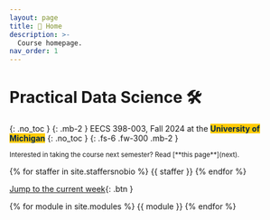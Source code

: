 ```yaml
---
layout: page
title: 🏡 Home
description: >-
  Course homepage.
nav_order: 1
---
```


# Practical Data Science 🛠️

{: .no_toc }
{: .mb-2 }
EECS 398-003, Fall 2024 at the <b><span style="background-color: #FFCB05; color: #00274C">University of Michigan</span></b>
{: .no_toc }
{: .fs-6 .fw-300 .mb-2 }

<small>
Interested in taking the course next semester? Read [**this page**](next).
</small>

<!-- {% assign instructors = site.staffersnobio | where: 'role', 'Instructor' %} -->
{% for staffer in site.staffersnobio %}
{{ staffer }}
{% endfor %}

[Jump to the current week](#week-13-classification-and-logistic-regression){: .btn }

<!-- {: .green }
> Note that we have three deadlines in the last week of class:
> - Homework 10, due Monday, December 2nd.
> - Homework 11, due Thursday, December 5th.
> - The Portfolio Homework, due Saturday, December 7th.<br>
> 
> Try and finish Homework 10 before the break, and come to office hours! -->

{% for module in site.modules %}
{{ module }}
{% endfor %}
